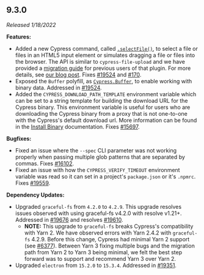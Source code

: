 ## 9.3.0

_Released 1/18/2022_

**Features:**

- Added a new Cypress command, called
  [`.selectFile()`](../api/commands/selectfile), to select a file or files in an
  HTML5 input element or simulates dragging a file or files into the browser.
  The API is similar to `cypress-file-upload` and we have provided a
  [migration guide](../guides/references/migration-guide#Migrating-from-cypress-file-upload-to-selectFile)
  for previous users of that plugin. For more details, see
  [our blog post](https://cypress.io/blog/2022/01/18/uploading-files-with-selectfile/).
  Fixes [#19524](https://github.com/cypress-io/cypress/issues/19524) and
  [#170](https://github.com/cypress-io/cypress/issues/170).
- Exposed the `Buffer` polyfill, as [`Cypress.Buffer`](../api/utilities/buffer),
  to enable working with binary data. Addressed in
  [#19524](https://github.com/cypress-io/cypress/issues/19524).
- Added the `CYPRESS_DOWNLOAD_PATH_TEMPLATE` environment variable which can be
  set to a string template for building the download URL for the Cypress binary.
  This environment variable is useful for users who are downloading the Cypress
  binary from a proxy that is not one-to-one with the Cypress's default download
  url. More information can be found in the
  [Install Binary](../guides/getting-started/installing-cypress#Install-binary)
  documentation. Fixes
  [#15697](https://github.com/cypress-io/cypress/issues/15697).

**Bugfixes:**

- Fixed an issue where the `--spec` CLI parameter was not working properly when
  passing multiple glob patterns that are separated by commas. Fixes
  [#16102](https://github.com/cypress-io/cypress/issues/16102).
- Fixed an issue with how the `CYPRESS_VERIFY_TIMEOUT` environment variable was
  read so it can set in a project's `package.json` or it's `.npmrc`. Fixes
  [#19559](https://github.com/cypress-io/cypress/issues/19559).

**Dependency Updates:**

- Upgraded `graceful-fs` from `4.2.0` to `4.2.9`. This upgrade resolves issues
  observed with using graceful-fs v4.2.0 with resolve v1.21+. Addressed in
  [#19676](https://github.com/cypress-io/cypress/issues/19676) and resolves
  [#19610](https://github.com/cypress-io/cypress/pull/19610).
  - **NOTE:** This upgrade to `graceful-fs` breaks Cypress's compatibility with
    Yarn 2. We have observed errors with Yarn 2.4.2 with `graceful-fs` 4.2.9.
    Before this change, Cypress had minimal Yarn 2 support (see
    [#6377](https://github.com/cypress-io/cypress/issues/6377)). Between Yarn 3
    fixing multiple bugs and the migration path from Yarn 2 to Yarn 3 being
    minimal, we felt the best step forward was to support and recommend Yarn 3
    over Yarn 2.
- Upgraded `electron` from `15.2.0` to `15.3.4`. Addressed in
  [#19351](https://github.com/cypress-io/cypress/issues/19351).
